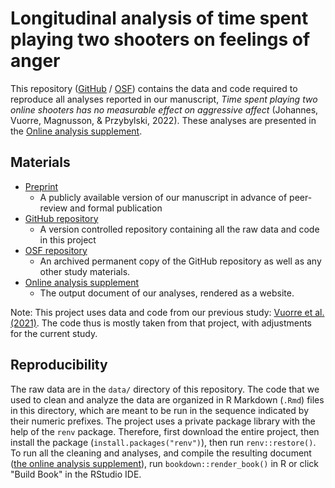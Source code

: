 # Longitudinal analysis of time spent playing two shooters on feelings of anger

This repository ([GitHub](https://github.com/digital-wellbeing/gametime-anger) / [OSF](https://osf.io/)) contains the data and code required to reproduce all analyses reported in our manuscript, *Time spent playing two online shooters has no measurable effect on aggressive affect* (Johannes, Vuorre, Magnusson, & Przybylski, 2022). These analyses are presented in the [Online analysis supplement](https://digital-wellbeing.github.io/gametime-anger).

## Materials

- [Preprint](https://psyarxiv.com/gt8ze)  
  - A publicly available version of our manuscript in advance of peer-review and formal publication
- [GitHub repository](https://github.com/digital-wellbeing/gametime-anger)  
  - A version controlled repository containing all the raw data and code in this project
- [OSF repository](https://osf.io/zd6c2/)  
  - An archived permanent copy of the GitHub repository as well as any other study materials.
- [Online analysis supplement](https://digital-wellbeing.github.io/gametime-anger)
  - The output document of our analyses, rendered as a website.

Note: This project uses data and code from our previous study: [Vuorre et al. (2021)](https://psyarxiv.com/8cxyh/). The code thus is mostly taken from that project, with adjustments for the current study.

## Reproducibility

The raw data are in the `data/` directory of this repository. The code that we used to clean and analyze the data are organized in R Markdown (`.Rmd`) files in this directory, which are meant to be run in the sequence indicated by their numeric prefixes. The project uses a private package library with the help of the `renv` package. Therefore, first download the entire project, then install the package (`install.packages("renv")`), then run `renv::restore()`. To run all the cleaning and analyses, and compile the resulting document ([the online analysis supplement](https://digital-wellbeing.github.io/gametime-anger)), run `bookdown::render_book()` in R or click "Build Book" in the RStudio IDE.